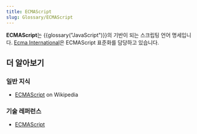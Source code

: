 ```yaml
---
title: ECMAScript
slug: Glossary/ECMAScript
---
```

**ECMAScript**는 {{glossary("JavaScript")}}의 기반이 되는 스크립팅 언어 명세입니다. [Ecma International](http://www.ecma-international.org)은 ECMAScript 표준화를 담당하고 있습니다.

## 더 알아보기

### 일반 지식

- [ECMAScript](https://ko.wikipedia.org/wiki/ECMA%EC%8A%A4%ED%81%AC%EB%A6%BD%ED%8A%B8) on Wikipedia

### 기술 레퍼런스

- [ECMAScript](http://www.ecmascript.org/)
